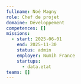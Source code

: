 ```yaml
---
fullname: Noé Magny
role: Chef de projet
domaine: Développement
competences: []
missions:
  - start: 2025-06-01
    end: 2025-11-30
    status: admin
    employer: Numih France
    startups:
      - data.etat
teams: []
---
```


